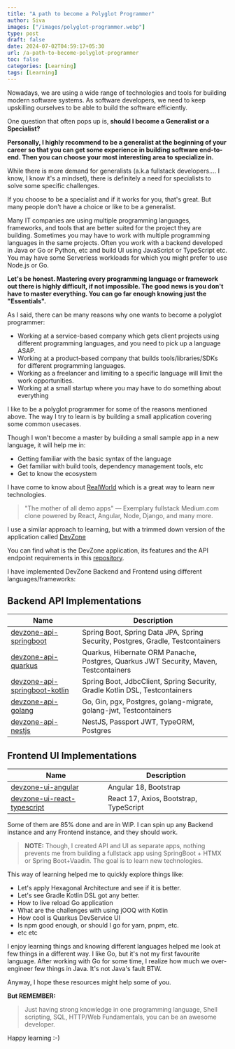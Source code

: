 ```yaml
---
title: "A path to become a Polyglot Programmer"
author: Siva
images: ["/images/polyglot-programmer.webp"]
type: post
draft: false
date: 2024-07-02T04:59:17+05:30
url: /a-path-to-become-polyglot-programmer
toc: false
categories: [Learning]
tags: [Learning]
---
```


Nowadays, we are using a wide range of technologies and tools for building modern software systems.
As software developers, we need to keep upskilling ourselves to be able to build the software efficiently.

One question that often pops up is, **should I become a Generalist or a Specialist?**

**Personally, I highly recommend to be a generalist at the beginning of your career 
so that you can get some experience in building software end-to-end.
Then you can choose your most interesting area to specialize in.**

While there is more demand for generalists (a.k.a fullstack developers.... I know, I know it's a mindset),
there is definitely a need for specialists to solve some specific challenges.

If you choose to be a specialist and if it works for you, that's great.
But many people don't have a choice or like to be a generalist.

Many IT companies are using multiple programming languages, frameworks, and tools 
that are better suited for the project they are building.
Sometimes you may have to work with multiple programming languages in the same projects.
Often you work with a backend developed in Java or Go or Python, etc and build UI using JavaScript or TypeScript etc.
You may have some Serverless workloads for which you might prefer to use Node.js or Go.

**Let's be honest. Mastering every programming language or framework out there is highly difficult, if not impossible.
The good news is you don't have to master everything. You can go far enough knowing just the "Essentials".**

As I said, there can be many reasons why one wants to become a polyglot programmer:

* Working at a service-based company which gets client projects using different programming languages, and you need to pick up a language ASAP.
* Working at a product-based company that builds tools/libraries/SDKs for different programming languages.
* Working as a freelancer and limiting to a specific language will limit the work opportunities.
* Working at a small startup where you may have to do something about everything

I like to be a polyglot programmer for some of the reasons mentioned above.
The way I try to learn is by building a small application covering some common usecases.

Though I won't become a master by building a small sample app in a new language,
it will help me in:

* Getting familiar with the basic syntax of the language
* Get familiar with build tools, dependency management tools, etc
* Get to know the ecosystem

I have come to know about [RealWorld](https://github.com/gothinkster/realworld) which is a great way to learn new technologies.

> "The mother of all demo apps" — Exemplary fullstack Medium.com clone powered by React, Angular, Node, Django, and many more.

I use a similar approach to learning, but with a trimmed down version of the application called [DevZone](https://github.com/fullstack-devzone/fullstack-devzone)

You can find what is the DevZone application, its features and the API endpoint requirements in this [repository](https://github.com/fullstack-devzone/fullstack-devzone).

I have implemented DevZone Backend and Frontend using different languages/frameworks:

## Backend API Implementations

| Name                                                                                                | Description                                                                           |
|-----------------------------------------------------------------------------------------------------|---------------------------------------------------------------------------------------|
| [devzone-api-springboot](https://github.com/fullstack-devzone/devzone-api-springboot)               | Spring Boot, Spring Data JPA, Spring Security, Postgres, Gradle, Testcontainers       |
| [devzone-api-quarkus](https://github.com/fullstack-devzone/devzone-api-quarkus)                     | Quarkus, Hibernate ORM Panache, Postgres, Quarkus JWT Security, Maven, Testcontainers |
| [devzone-api-springboot-kotlin](https://github.com/fullstack-devzone/devzone-api-springboot-kotlin) | Spring Boot, JdbcClient, Spring Security, Gradle Kotlin DSL, Testcontainers           |
| [devzone-api-golang](https://github.com/fullstack-devzone/devzone-api-golang)                       | Go, Gin, pgx, Postgres, golang-migrate, golang-jwt, Testcontainers                    |
| [devzone-api-nestjs](https://github.com/fullstack-devzone/devzone-api-nestjs)                       | NestJS, Passport JWT, TypeORM, Postgres                                               |

## Frontend UI Implementations

| Name                                                                                            | Description                            |
|-------------------------------------------------------------------------------------------------|----------------------------------------|
| [devzone-ui-angular](https://github.com/fullstack-devzone/devzone-ui-angular)                   | Angular 18, Bootstrap                  |
| [devzone-ui-react-typescript](https://github.com/fullstack-devzone/devzone-ui-react-typescript) | React 17, Axios, Bootstrap, TypeScript |

Some of them are 85% done and are in WIP.
I can spin up any Backend instance and any Frontend instance, and they should work.

> **NOTE:**
> Though, I created API and UI as separate apps, nothing prevents me from building a fullstack app using SpringBoot + HTMX or Spring Boot+Vaadin.
> The goal is to learn new technologies.

This way of learning helped me to quickly explore things like:

* Let's apply Hexagonal Architecture and see if it is better.
* Let's see Gradle Kotlin DSL got any better.
* How to live reload Go application
* What are the challenges with using jOOQ with Kotlin
* How cool is Quarkus DevService UI
* Is npm good enough, or should I go for yarn, pnpm, etc.
* etc etc

I enjoy learning things and knowing different languages helped me look at few things in a different way.
I like Go, but it's not my first favourite language. 
After working with Go for some time, I realize how much we over-engineer few things in Java.
It's not Java's fault BTW.

Anyway, I hope these resources might help some of you.

**But REMEMBER:**

> Just having strong knowledge in one programming language, Shell scripting, SQL, HTTP/Web Fundamentals, you can be an awesome developer.

Happy learning :-)
